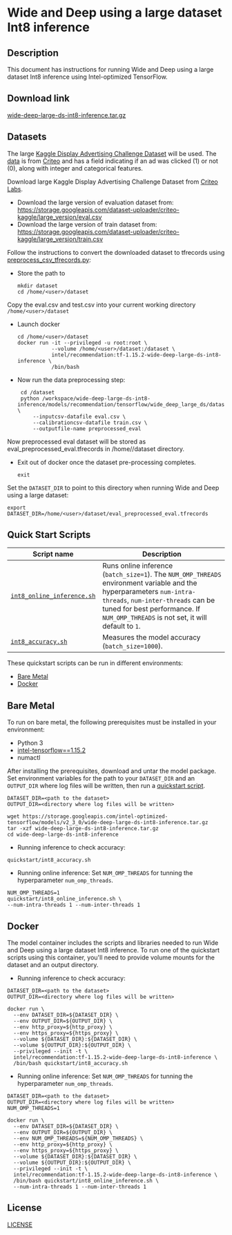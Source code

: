 <!--- 0. Title -->
# Wide and Deep using a large dataset Int8 inference

<!-- 10. Description -->
## Description

This document has instructions for running Wide and Deep using a large dataset Int8 inference using
Intel-optimized TensorFlow.

<!--- 20. Download link -->
## Download link

[wide-deep-large-ds-int8-inference.tar.gz](https://storage.googleapis.com/intel-optimized-tensorflow/models/v2_3_0/wide-deep-large-ds-int8-inference.tar.gz)

<!--- 30. Datasets -->
## Datasets

The large [Kaggle Display Advertising Challenge Dataset](https://www.kaggle.com/c/criteo-display-ad-challenge/data)
will be used. The
[data](https://www.kaggle.com/c/criteo-display-ad-challenge/data) is from
[Criteo](https://www.criteo.com) and has a field indicating if an ad was
clicked (1) or not (0), along with integer and categorical features.

Download large Kaggle Display Advertising Challenge Dataset from
[Criteo Labs](http://labs.criteo.com/2014/02/kaggle-display-advertising-challenge-dataset/).
* Download the large version of evaluation dataset from: https://storage.googleapis.com/dataset-uploader/criteo-kaggle/large_version/eval.csv
* Download the large version of train dataset from: https://storage.googleapis.com/dataset-uploader/criteo-kaggle/large_version/train.csv

Follow the instructions to convert the downloaded dataset to tfrecords using [preprocess_csv_tfrecords.py](/models/recommendation/tensorflow/wide_deep_large_ds/dataset/preprocess_csv_tfrecords.py):
* Store the path to 
    ```
    mkdir dataset
    cd /home/<user>/dataset
    ```

Copy the eval.csv and test.csv into your current working directory `/home/<user>/dataset`

* Launch docker 
    ```
    cd /home/<user>/dataset
    docker run -it --privileged -u root:root \
               --volume /home/<user>/dataset:/dataset \
               intel/recommendation:tf-1.15.2-wide-deep-large-ds-int8-inference \
               /bin/bash

    ```
* Now run the data preprocessing step:
    ```
     cd /dataset
     python /workspace/wide-deep-large-ds-int8-inference/models/recommendation/tensorflow/wide_deep_large_ds/dataset/preprocess_csv_tfrecords.py \
         --inputcsv-datafile eval.csv \
         --calibrationcsv-datafile train.csv \
         --outputfile-name preprocessed_eval
    ```
Now preprocessed eval dataset will be stored as eval_preprocessed_eval.tfrecords in /home/<user>/dataset directory.

* Exit out of docker once the dataset pre-processing completes.
    ```
    exit
    ```

Set the `DATASET_DIR` to point to this directory when running Wide and Deep using a large dataset:
```
export DATASET_DIR=/home/<user>/dataset/eval_preprocessed_eval.tfrecords
```

<!--- 40. Quick Start Scripts -->
## Quick Start Scripts

| Script name | Description |
|-------------|-------------|
| [`int8_online_inference.sh`](int8_online_inference.sh) | Runs online inference (`batch_size=1`). The `NUM_OMP_THREADS` environment variable and the hyperparameters `num-intra-threads`, `num-inter-threads` can be tuned for best performance. If `NUM_OMP_THREADS` is not set, it will default to `1`. |
| [`int8_accuracy.sh`](int8_accuracy.sh) | Measures the model accuracy (`batch_size=1000`). |

These quickstart scripts can be run in different environments:
* [Bare Metal](#bare-metal)
* [Docker](#docker)

<!--- 50. Bare Metal -->
## Bare Metal

To run on bare metal, the following prerequisites must be installed in your environment:
* Python 3
* [intel-tensorflow==1.15.2](https://pypi.org/project/intel-tensorflow/)
* numactl

After installing the prerequisites, download and untar the model package.
Set environment variables for the path to your `DATASET_DIR` and an
`OUTPUT_DIR` where log files will be written, then run a 
[quickstart script](#quick-start-scripts).

```
DATASET_DIR=<path to the dataset>
OUTPUT_DIR=<directory where log files will be written>

wget https://storage.googleapis.com/intel-optimized-tensorflow/models/v2_3_0/wide-deep-large-ds-int8-inference.tar.gz
tar -xzf wide-deep-large-ds-int8-inference.tar.gz
cd wide-deep-large-ds-int8-inference
```

* Running inference to check accuracy:
```
quickstart/int8_accuracy.sh
```

* Running online inference:
Set `NUM_OMP_THREADS` for tunning the hyperparameter `num_omp_threads`.
```
NUM_OMP_THREADS=1
quickstart/int8_online_inference.sh \
--num-intra-threads 1 --num-inter-threads 1
```


<!--- 60. Docker -->
## Docker

The model container includes the scripts and libraries needed to run 
Wide and Deep using a large dataset Int8 inference. To run one of the quickstart scripts 
using this container, you'll need to provide volume mounts for the dataset
and an output directory.

* Running inference to check accuracy:
```
DATASET_DIR=<path to the dataset>
OUTPUT_DIR=<directory where log files will be written>

docker run \
  --env DATASET_DIR=${DATASET_DIR} \
  --env OUTPUT_DIR=${OUTPUT_DIR} \
  --env http_proxy=${http_proxy} \
  --env https_proxy=${https_proxy} \
  --volume ${DATASET_DIR}:${DATASET_DIR} \
  --volume ${OUTPUT_DIR}:${OUTPUT_DIR} \
  --privileged --init -t \
  intel/recommendation:tf-1.15.2-wide-deep-large-ds-int8-inference \
  /bin/bash quickstart/int8_accuracy.sh
```

* Running online inference:
Set `NUM_OMP_THREADS` for tunning the hyperparameter `num_omp_threads`.

```
DATASET_DIR=<path to the dataset>
OUTPUT_DIR=<directory where log files will be written>
NUM_OMP_THREADS=1

docker run \
  --env DATASET_DIR=${DATASET_DIR} \
  --env OUTPUT_DIR=${OUTPUT_DIR} \
  --env NUM_OMP_THREADS=${NUM_OMP_THREADS} \
  --env http_proxy=${http_proxy} \
  --env https_proxy=${https_proxy} \
  --volume ${DATASET_DIR}:${DATASET_DIR} \
  --volume ${OUTPUT_DIR}:${OUTPUT_DIR} \
  --privileged --init -t \
  intel/recommendation:tf-1.15.2-wide-deep-large-ds-int8-inference \
  /bin/bash quickstart/int8_online_inference.sh \
  --num-intra-threads 1 --num-inter-threads 1
```


<!--- 80. License -->
## License

[LICENSE](/LICENSE)


